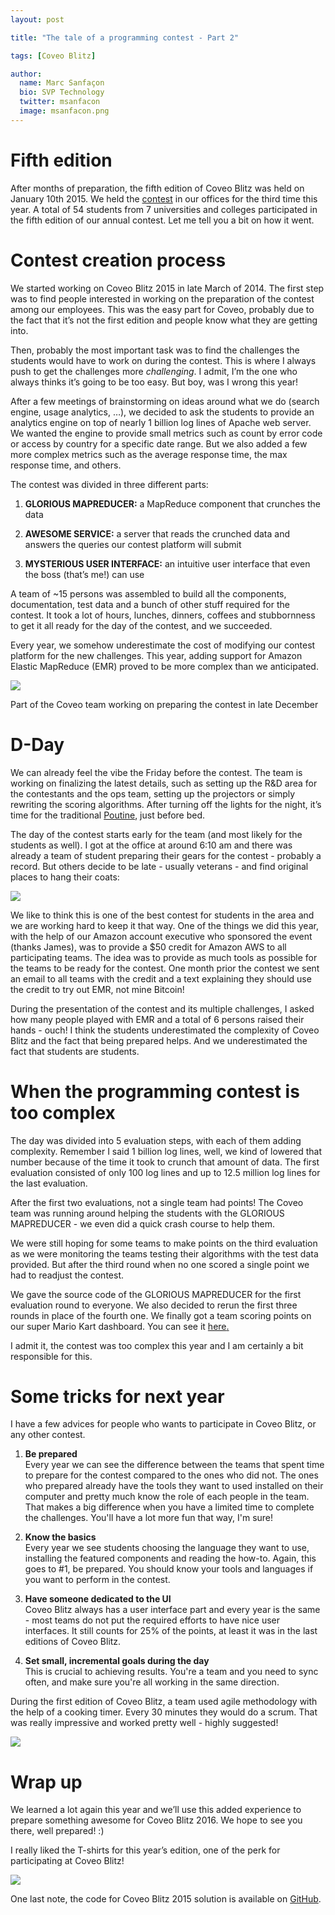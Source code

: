 ```yaml
---
layout: post

title: "The tale of a programming contest - Part 2"

tags: [Coveo Blitz]

author:
  name: Marc Sanfaçon
  bio: SVP Technology
  twitter: msanfacon
  image: msanfacon.png
---
```


# Fifth edition 

After months of preparation, the fifth edition of Coveo Blitz was held on January 10th 2015. We held the [contest](/2014/12/22/the-tale-of-a-programming-contest) in our offices for the third time this year. A total of 54 students from 7 universities and colleges participated in the fifth edition of our annual contest. Let me tell you a bit on how it went.

<!-- more -->

# Contest creation process

We started working on Coveo Blitz 2015 in late March of 2014. The first step was to find people interested in working on the preparation of the contest among our employees. This was the easy part for Coveo, probably due to the fact that it’s not the first edition and people know what they are getting into.

Then, probably the most important task was to find the challenges the students would have to work on during the contest. This is where I always push to get the challenges more *challenging*. I admit, I’m the one who always thinks it’s going to be too easy. But boy, was I wrong this year! 

After a few meetings of brainstorming on ideas around what we do (search engine, usage analytics, …), we decided to ask the students to provide an analytics engine on top of nearly 1 billion log lines of Apache web server. We wanted the engine to provide small metrics such as count by error code or access by country for a specific date range. But we also added a few more complex metrics such as the average response time, the max response time, and others.


The contest was divided in three different parts:

1. **GLORIOUS MAPREDUCER:** a MapReduce component that crunches the data

2. **AWESOME SERVICE:** a server that reads the crunched data and answers the queries our contest platform will submit

3. **MYSTERIOUS USER INTERFACE:** an intuitive user interface that even the boss (that’s me!) can use

A team of ~15 persons was assembled to build all the components, documentation, test data and a bunch of other stuff required for the contest. It took a lot of hours, lunches, dinners, coffees and stubbornness to get it all ready for the day of the contest, and we succeeded.

Every year, we somehow underestimate the cost of modifying our contest platform for the new challenges. This year, adding support for Amazon Elastic MapReduce (EMR) proved to be more complex than we anticipated.

![](/images/20150210/image_0.jpg)

Part of the Coveo team working on preparing the contest in late December

# D-Day

We can already feel the vibe the Friday before the contest. The team is working on finalizing the latest details, such as setting up the R&D area for the contestants and the ops team, setting up the projectors or simply rewriting the scoring algorithms. After turning off the lights for the night, it’s time for the traditional [Poutine](https://www.google.ca/search?tbm=isch&q=poutine#tbm=isch&q=poutine+-vladimir), just before bed.

The day of the contest starts early for the team (and most likely for the students as well). I got at the office at around 6:10 am and there was already a team of student preparing their gears for the contest - probably a record. But others decide to be late - usually veterans - and find original places to hang their coats:

![](/images/20150210/image_1.png)

We like to think this is one of the best contest for students in the area and we are working hard to keep it that way. One of the things we did this year, with the help of our Amazon account executive who sponsored the event (thanks James), was to provide a $50 credit for Amazon AWS to all participating teams. The idea was to provide as much tools as possible for the teams to be ready for the contest. One month prior the contest we sent an email to all teams with the credit and a text explaining they should use the credit to try out EMR, not mine Bitcoin!

During the presentation of the contest and its multiple challenges, I asked how many people played with EMR and a total of 6 persons raised their hands - ouch! I think the students underestimated the complexity of Coveo Blitz and the fact that being prepared helps. And we underestimated the fact that students are students.

# When the programming contest is too complex

The day was divided into 5 evaluation steps, with each of them adding complexity. Remember I said 1 billion log lines, well, we kind of lowered that number because of the time it took to crunch that amount of data. The first evaluation consisted of only 100 log lines and up to 12.5 million log lines for the last evaluation.

After the first two evaluations, not a single team had points! The Coveo team was running around helping the students with the GLORIOUS MAPREDUCER - we even did a quick crash course to help them.

We were still hoping for some teams to make points on the third evaluation as we were monitoring the teams testing their algorithms with the test data provided. But after the third round when no one scored a single point we had to readjust the contest.

We gave the source code of the GLORIOUS MAPREDUCER for the first evaluation round to everyone. We also decided to rerun the first three rounds in place of the fourth one. We finally got a team scoring points on our super Mario Kart dashboard. You can see it [here](https://www.youtube.com/watch?v=PGXPVTMHcGs#t=260)[.](https://www.youtube.com/watch?v=PGXPVTMHcGs#t=260) 

I admit it, the contest was too complex this year and I am certainly a bit responsible for this.

# Some tricks for next year

I have a few advices for people who wants to participate in Coveo Blitz, or any other contest. 

1. **Be prepared**<br>
Every year we can see the difference between the teams that spent time to prepare for the contest compared to the ones who did not. The ones who prepared already have the tools they want to used installed on their computer and pretty much know the role of each people in the team. That makes a big difference when you have a limited time to complete the challenges.  You'll have a lot more fun that way, I'm sure!

2. **Know the basics**<br>
Every year we see students choosing the language they want to use, installing the featured components and reading the how-to. Again, this goes to #1, be prepared. You should know your tools and languages if you want to perform in the contest.

3. **Have someone dedicated to the UI**<br>
Coveo Blitz always has a user interface part and every year is the same - most teams do not put the required efforts to have nice user interfaces. It still counts for 25% of the points, at least it was in the last editions of Coveo Blitz.

4. **Set small, incremental goals during the day**<br>
This is crucial to achieving results. You're a team and you need to sync often, and make sure you're all working in the same direction. 

During the first edition of Coveo Blitz, a team used agile methodology with the help of a cooking timer. Every 30 minutes they would do a scrum. That was really impressive and worked pretty well - highly suggested!

![](/images/20150210/image_2.jpg)



# Wrap up

We learned a lot again this year and we’ll use this added experience to prepare something awesome for Coveo Blitz 2016. We hope to see you there, well prepared! :)

I really liked the T-shirts for this year’s edition, one of the perk for participating at Coveo Blitz!

![](/images/20150210/image_3.jpg)

One last note, the code for Coveo Blitz 2015 solution is available on [GitHub](https://github.com/Coveo/Blitz-2015).

